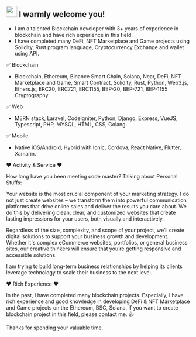 ## <img src="https://raw.githubusercontent.com/iampavangandhi/iampavangandhi/master/gifs/Hi.gif" width="30px"> I warmly welcome you!
   - I am a talented Blockchain developer with 3+ years of experience in blockchain and have rich experience in this field.
   - I have completed many DeFi, NFT Marketplace and Game projects using Solidity, Rust program language, Cryptocurrency Exchange and wallet using API.

✅ Blockchain
-  Blockchain, Ethereum, Binance Smart Chain, Solana, Near, DeFi, NFT Marketplace and Game, Smart Contract, Solidity, Rust, Python, Web3.js, Ethers.js, ERC20, ERC721, ERC1155, BEP-20, BEP-721, BEP-1155  Cryptography

✅ Web
-  MERN stack, Laravel, CodeIgniter, Python, Django, Express, VueJS, Typescript,  PHP,  MYSQL, HTML, CSS, Golang.

✅ Mobile
-  Native iOS/Android, Hybrid  with Ionic, Cordova, React Native, Flutter, Xamarin.

❤ Activity & Service ❤

How long have you been meeting code master? Talking about Personal Stuffs:

Your website is the most crucial component of your marketing strategy.
I do not just create websites – we transform them into powerful communication platforms that drive online sales and deliver the results you care about. We do this by delivering clean, clear, and customized websites that create lasting impressions for your users, both visually and interactively.

Regardless of the size, complexity, and scope of your project, we’ll create digital solutions to support your business growth and development. Whether it's complex eCommerce websites, portfolios, or general business sites, our creative thinkers will ensure that you’re getting responsive and accessible
solutions.

I am trying to build long-term business relationships by helping its clients leverage technology to scale their business to the next level.

❤ Rich Experience ❤

In the past, I have completed many blockchain projects.
Especially, I have rich experience and good knowledge in developing DeFi & NFT Marketplace and Game projects on the Ethereum, BSC, Solana.
If you want to create blockchain project in this field, please contact me. 👍

Thanks for spending your valuable time.
